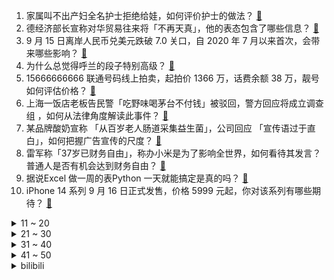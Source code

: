 1. 家属叫不出产妇全名护士拒绝给娃，如何评价护士的做法？ [:link:](https://www.zhihu.com/question/553537586)
2. 德经济部长宣称对华贸易往来将「不再天真」，他的表态包含了哪些信息？ [:link:](https://www.zhihu.com/question/553757215)
3. 9 月 15 日离岸人民币兑美元跌破 7.0 关口，自 2020 年 7 月以来首次，会带来哪些影响？ [:link:](https://www.zhihu.com/question/553779204)
4. 为什么总觉得呼兰的段子特别高级？ [:link:](https://www.zhihu.com/question/449875317)
5. 15666666666 联通号码线上拍卖，起拍价 1366 万，话费余额 38 万，靓号如何评估价格？ [:link:](https://www.zhihu.com/question/553388699)
6. 上海一饭店老板告民警「吃野味喝茅台不付钱」被驳回，警方回应将成立调查组 ，如何从法律角度解读此事件？ [:link:](https://www.zhihu.com/question/553723378)
7. 某品牌酸奶宣称 「从百岁老人肠道采集益生菌」，公司回应 「宣传语过于直白」，如何把握广告宣传的尺度？ [:link:](https://www.zhihu.com/question/553766381)
8. 雷军称「37岁已财务自由」，称办小米是为了影响全世界，如何看待其发言？普通人是否有机会达到财务自由？ [:link:](https://www.zhihu.com/question/553753663)
9. 据说Excel 做一周的表Python 一天就能搞定是真的吗？ [:link:](https://www.zhihu.com/question/551191973)
10. iPhone 14 系列 9 月 16 日正式发售，价格 5999 元起，你对该系列有哪些期待？ [:link:](https://www.zhihu.com/question/553789868)
<details>
<summary>11 ~ 20</summary>

11. 乌克兰收复失地是否太过令人吃惊? [:link:](https://www.zhihu.com/question/553598095)
12. 为什么《幻塔》越做越好，国服流水却持续走低? [:link:](https://www.zhihu.com/question/553082947)
13. 集体安全条约组织不打算向亚美尼亚派遣军队，从军事角度如何解读此举？ [:link:](https://www.zhihu.com/question/553768246)
14. 媒体报道韩国法院下令逮捕 LUNA 币开发者，LUNA 应声暴跌 31%，他将面临哪些法律责任？ [:link:](https://www.zhihu.com/question/553598959)
15. 9 月 16 日，第九批在韩志愿军烈士遗骸归国。接英雄回家，你想对他们说什么？ [:link:](https://www.zhihu.com/question/553294497)
16. 乌克兰已就泽连斯基交通事故展开调查，有哪些信息值得关注？ [:link:](https://www.zhihu.com/question/553790601)
17. 董宇辉说新东方要求老师一年读20本书，也就是1个月读1/2本，真有人读书这么快吗? [:link:](https://www.zhihu.com/question/547764632)
18. 如何看待9月15日发布的荣耀 MagicBook V14 笔记本？有哪些优点与不足？ [:link:](https://www.zhihu.com/question/553787088)
19. 杭州一公司招聘人事岗位「不录用单身人士」，公司回应称「考虑到员工稳定性」，如何看待此招聘规定？ [:link:](https://www.zhihu.com/question/553586573)
20. 员工微信私聊称 53 岁女老板为「老太太」被辞退，公司被判赔 2.7 万元，职场上需要注意什么？ [:link:](https://www.zhihu.com/question/552693056)
</details>
<details>
<summary>21 ~ 30</summary>

21. 如何看待 Adobe 以 200 亿美元收购 Figma？ [:link:](https://www.zhihu.com/question/553789736)
22. 篮球评论员杨毅表示归化已成共识，没有归化中国男篮肯定无缘巴黎奥运会，你对篮球归化有何看法？ [:link:](https://www.zhihu.com/question/553313066)
23. 雷军自曝37岁已财务自由，称「创办小米是为了影响全世界」,对此你怎么看？ [:link:](https://www.zhihu.com/question/553750273)
24. 为什么以前有诸如《康熙王朝》《李卫当官》这些逻辑和台词都颇为严谨的电视剧而现在却很少了？ [:link:](https://www.zhihu.com/question/27122606)
25. 9 月 16 日在韩志愿军烈士遗骸回国，歼-20 在我国领空护航迎运任务的运-20，哪些信息值得关注？ [:link:](https://www.zhihu.com/question/553505978)
26. 海信电视新款 E8H，500＋ 分区、XDR 级 Mini LED，能否成为 22 年画质最卷的电视？ [:link:](https://www.zhihu.com/question/552282092)
27. 澳大利亚既有煤炭又有铁矿，为什么不发展钢铁业而是直接出口这些矿产？ [:link:](https://www.zhihu.com/question/22422028)
28. 安以轩老公陈荣炼涉 83 项罪，将于 12 月开审，具体情况如何？其将承担哪些法律责任？ [:link:](https://www.zhihu.com/question/553637252)
29. 敦煌考古编制岗位无人问津，偏远冷门岗位真的值得报考吗？ [:link:](https://www.zhihu.com/question/553654329)
30. 官方要求「严禁以信息化或分班教学为名强制学生购买平板等」，有哪些积极意义？若有乱收费现象如何举报？ [:link:](https://www.zhihu.com/question/553736823)
</details>
<details>
<summary>31 ~ 40</summary>

31. 没有学历，没有经验，是打工有出路，还是做生意有出路？ [:link:](https://www.zhihu.com/question/553565992)
32. 自动化水平越高，造车品质就越好吗？ [:link:](https://www.zhihu.com/question/550733846)
33. 如何看待淘特首坑取消竞价、零广告招租？这一举措将对商家和用户产生哪些影响？ [:link:](https://www.zhihu.com/question/553743801)
34. 上海的市中心在哪里？ [:link:](https://www.zhihu.com/question/545886280)
35. 如果想让孩子在青年时代就「读书破万卷」，家长可以做哪些准备？ [:link:](https://www.zhihu.com/question/553507348)
36. 能告诉我你是怎样释怀的吗，你真的释怀了吗？释怀是怎样的感受呢？ [:link:](https://www.zhihu.com/question/553806858)
37. 法考考试时间充裕吗? [:link:](https://www.zhihu.com/question/385834522)
38. 为什么看好你的往往不是亲人和熟人，而是陌生人？ [:link:](https://www.zhihu.com/question/553499104)
39. 该如何缓解焦虑? [:link:](https://www.zhihu.com/question/553605952)
40. 读书的作用难道只是为了挣钱吗? [:link:](https://www.zhihu.com/question/551985789)
</details>
<details>
<summary>41 ~ 50</summary>

41. 有没有一种食物，每当你回想起来，都觉得特别好吃的？ [:link:](https://www.zhihu.com/question/545130778)
42. 学生党怎么便宜的美白？ [:link:](https://www.zhihu.com/question/458344278)
43. 《英雄联盟》那些「武魂融合技」为什么职业赛场上不用呢？ [:link:](https://www.zhihu.com/question/551545561)
44. 为什么《英雄联盟》设计师宁愿加强 T3T4 的英雄，也不愿意加强一些 T5 或者已经无数据的英雄？ [:link:](https://www.zhihu.com/question/549371611)
45. 中方回应伊朗表示将争取加入上合，「期待上合峰会就扩员进行讨论」，这透露了哪些信息？峰会有亮点值得关注？ [:link:](https://www.zhihu.com/question/553784016)
46. 媒体称「于明星而言，『无意占用公共资源』本身就是伪命题」，如何看待此类道歉话术？ [:link:](https://www.zhihu.com/question/553743370)
47. 澳大利亚发生「袋鼠杀人」事件，系时隔 86 年澳大利亚首次发生，袋鼠会在什么情况下攻击人类？ [:link:](https://www.zhihu.com/question/553408865)
48. 《三体》中丁仪如果不用锤子敲打水滴，那水滴会动手吗？ [:link:](https://www.zhihu.com/question/540648831)
49. 想给老妈买个手机，预算 1500-2000 选 iPhone 哪个型号好？ [:link:](https://www.zhihu.com/question/537691314)
50. 为什么《CS:GO》的手雷和霰弹枪这么弱? [:link:](https://www.zhihu.com/question/343107400)
</details><details>
<summary>bilibili</summary>

1. 你们要的100万粉丝女装来了 [:link:](//www.bilibili.com/video/BV11e411T7hm)
2. 能不能在法庭上整活 [:link:](//www.bilibili.com/video/BV1SD4y1q7zD)
3. 苏联黑帮如何在美国逃税【神奇组织02】 [:link:](//www.bilibili.com/video/BV1cP4y1o7G3)
4. 今晚不走是小狗 [:link:](//www.bilibili.com/video/BV1nt4y1j7m9)
5. 醒狮酥，但是老虎版，且翻车Plus版... [:link:](//www.bilibili.com/video/BV1NG41137um)
6. 鸡：你都留下指纹了，还说问题不大？ [:link:](//www.bilibili.com/video/BV1uG41137hz)
7. 本来开开心心的 [:link:](//www.bilibili.com/video/BV1aP411G79B)
8. “不 走 寻 常 路” [:link:](//www.bilibili.com/video/BV1hd4y167Ha)
9. 三斤的小猫，五斤的可爱！ [:link:](//www.bilibili.com/video/BV1bW4y1B7bL)
10. 《广 式 扣 肉 饭》 [:link:](//www.bilibili.com/video/BV1CB4y1n7Lz)
<details>
<summary>11 ~ 20</summary>

11. 李甫西大夫但是真人版（战甫西大夫） [:link:](//www.bilibili.com/video/BV1SY4y1K7Sa)
12. 唉、我压力太大了、这个视频在相册躺两周了，没好意思发、结果你们都说想看我嘎羊、 [:link:](//www.bilibili.com/video/BV16e411T77p)
13. 快四年没回国的我，忽然出现在家！我妈差点打死我 [:link:](//www.bilibili.com/video/BV1fT411M7d2)
14. 和好朋友一起吃个火锅 [:link:](//www.bilibili.com/video/BV1B14y1e7Ss)
15. 穿粉色蓬蓬裙的男人 [:link:](//www.bilibili.com/video/BV1JV4y1p7GT)
16. 大胆创新or摆烂升级？iPhone 14 Pro上手评测 [:link:](//www.bilibili.com/video/BV1p14y1v757)
17. 如果她是个女孩纸那一定很酷吧！ [:link:](//www.bilibili.com/video/BV14B4y137r7)
18. 派蒙：车速太快了啊啊啊啊啊！！【原神动画】 [:link:](//www.bilibili.com/video/BV1tt4y1L7Hu)
19. 3种食材4味调料，这一口国宴东坡肉40年的功夫！ [:link:](//www.bilibili.com/video/BV1J14y1v7Py)
20. 张 三 诱 捕 器 [:link:](//www.bilibili.com/video/BV17T411M7gs)
</details>
<details>
<summary>21 ~ 30</summary>

21. 这款通关率只有0.1%的游戏，到底是怎么欺骗玩家的？ [:link:](//www.bilibili.com/video/BV14G4y1q71n)
22. 「小泽」iPhone 14 Pro系列评测：灵动岛居然不是终极大招？ [:link:](//www.bilibili.com/video/BV1Ae411g7VM)
23. 我好像真的嫁到了吸血鬼家族…… [:link:](//www.bilibili.com/video/BV14V4y1g7g3)
24. 请选择你的天堂 [:link:](//www.bilibili.com/video/BV1Ee4y1y7WU)
25. 这摆在家里，不得是最吸睛的？ [:link:](//www.bilibili.com/video/BV1id4y137qq)
26. 【时代少年团】《光环中的少年— “盛夏”》 （上） [:link:](//www.bilibili.com/video/BV1HG4y1q77q)
27. 问一下这个大西洋的轮廓是真的吗？ [:link:](//www.bilibili.com/video/BV1He4y1a7SY)
28. 就是这个撩头发！骗我进来追完了一整部剧！【阅片无数Ⅱ 60】 [:link:](//www.bilibili.com/video/BV1xt4y1j7gs)
29. 学弟学妹当自强，自己的行李自己扛 [:link:](//www.bilibili.com/video/BV1Yt4y1L7Tt)
30. 老祖宗的审美你不得不服！来看看那些惊艳你的古建筑之美！ [:link:](//www.bilibili.com/video/BV1T24y1Z77M)
</details>
<details>
<summary>31 ~ 40</summary>

31. 怎么会有一个公主，不想嫁给王子？？ [:link:](//www.bilibili.com/video/BV1C14y1e7CV)
32. 猫德动物医院与“捡猫专业户”的和解声明 [:link:](//www.bilibili.com/video/BV1zG4y1q7Py)
33. 鸡 翅 牛 逼 症 [:link:](//www.bilibili.com/video/BV1kT411M7n5)
34. 《 还 没 录 取 就 被 开 除 了 ...》 [:link:](//www.bilibili.com/video/BV1xP4y1Z7zA)
35. iPhone14系列性能分析：散热不错，但A16提升有限 [:link:](//www.bilibili.com/video/BV1tW4y1i7tN)
36. 火柴人短篇系列 - 篮球 [:link:](//www.bilibili.com/video/BV13P411G7nb)
37. 遵守承诺，军训版（原皮）新宝岛他终于来了！ [:link:](//www.bilibili.com/video/BV1VP411H7Bu)
38. 我记得好像让她自己包书皮来着 [:link:](//www.bilibili.com/video/BV1BD4y1v7ph)
39. 得物×原神｜立「得」百货 [:link:](//www.bilibili.com/video/BV1ea411g7Se)
40. 二胎离婚后终于有了自己的小家，180秒记录装修全过程^_^ [:link:](//www.bilibili.com/video/BV1Bd4y167QB)
</details>
<details>
<summary>41 ~ 50</summary>

41. 笑死！狸第一次见人类幼崽，双方轮流破防了 [:link:](//www.bilibili.com/video/BV1WP411G75Y)
42. UP主的夏天第二季 EP1. [:link:](//www.bilibili.com/video/BV1j14y1v7h5)
43. 师傅说很简单，那就简单做一个大众美食《凉皮》吧！ [:link:](//www.bilibili.com/video/BV1R24y1o7Qa)
44. 一些较为超前的卖货视频 [:link:](//www.bilibili.com/video/BV1oa411u7WV)
45. 这还能是.......地铁跑酷！?保安被辞职的原因找到了 [:link:](//www.bilibili.com/video/BV12a411u7QB)
46. 你们这群人食不食油饼啊哈哈哈哈哈哈哈 [:link:](//www.bilibili.com/video/BV1yg411m7Dc)
47. 村民响应漠叔号召，纷纷拿出食物配合宣传 [:link:](//www.bilibili.com/video/BV1vd4y167bj)
48. 一刀1000％暴击伤害！锐雯最逆天套路：天外飞仙！【垃圾英雄拯救计划】 [:link:](//www.bilibili.com/video/BV1ve4y187eo)
49. 美国百年第一牛排店！¥1800一块的牛排，什么体验？ [:link:](//www.bilibili.com/video/BV16d4y1u7xe)
50. 坤  坤  挑  战  元  甲 [:link:](//www.bilibili.com/video/BV1qT411M7RK)
</details>
<details>
<summary>51 ~ 60</summary>

51. 扒一扒生活中的“海克斯”你以为的那只是你以为，既然这样流量大，那我就放飞自我了 [:link:](//www.bilibili.com/video/BV1RW4y1i7SB)
52. 名字是真晦气，面是真好吃！【凭啥这么贵ep43-毒蛇面馆】 [:link:](//www.bilibili.com/video/BV18B4y1n7w9)
53. 潜入韩国最大经纪公司演唱会,爆火艺人私下到底吃什么? (feat.NCT DREAM) [:link:](//www.bilibili.com/video/BV1rg411U7sQ)
54. 假如电视剧里的道具有演技！ [:link:](//www.bilibili.com/video/BV1wV4y1M7pe)
55. 大堂经理处理员工长假背后的故事 [:link:](//www.bilibili.com/video/BV1cP411H7Qb)
56. 睡觉，但是科目一 [:link:](//www.bilibili.com/video/BV1qP411G75E)
57. 【NCT 127】《疾驰 (2 Baddies)》MV [:link:](//www.bilibili.com/video/BV1Be4y187GX)
58. 整蛊！偷偷让女友爸爸藏进厕所…女友以为里面是我直接对线了？ [:link:](//www.bilibili.com/video/BV1BG4y1q7wL)
59. 塞尔达有多好玩？不玩游戏的我，彻底爱疯了！耗时一个月，万字长文，深度解析，都给我去玩儿！！ [:link:](//www.bilibili.com/video/BV1qG4y1q7pw)
60. 大雾降温中翻越巴朗山，又不能前进了，只能在废弃房里躺平等待 [:link:](//www.bilibili.com/video/BV1kP411G7gG)
</details>
<details>
<summary>61 ~ 70</summary>

61. 到山沟里体验一下华为mate50“捅破天”的技术，还别说，是有那么两下子，有情况华为它真上啊 [:link:](//www.bilibili.com/video/BV1KD4y1B7BG)
62. 垃圾食品，重油重咸！《东八区的先生们》2.2分它值得！ [:link:](//www.bilibili.com/video/BV1Re411T7GX)
63. 老师，但是“火力全开” [:link:](//www.bilibili.com/video/BV16G411V7Wy)
64. 哪个兄弟学医的出来救救我？ [:link:](//www.bilibili.com/video/BV1me411u76J)
65. 这视频绝了，全卡上了 [:link:](//www.bilibili.com/video/BV17G4y1z75J)
66. 【CS:GO】首个中文音乐盒来了！国服五周年秦腔战歌《花脸》官方歌词MV [:link:](//www.bilibili.com/video/BV1Rd4y1z7FU)
67. 差点就奥斯卡！全片只有一个视角为什么火了 [:link:](//www.bilibili.com/video/BV1Se411T7oS)
68. 大司马去上厕所，出现了这样的画面，弹幕：完美错过 [:link:](//www.bilibili.com/video/BV1sg411m7dK)
69. “上帝嫉妒你的强大，所以抢走了你的一只手臂” [:link:](//www.bilibili.com/video/BV1vg411m76L)
70. 这让我不禁想到当年读书时，惨遭学霸羞辱的日子 [:link:](//www.bilibili.com/video/BV1DW4y1i77V)
</details>
<details>
<summary>71 ~ 80</summary>

71. 【Rookie】“  没  事  ， 这  把  有  了  ” [:link:](//www.bilibili.com/video/BV1qW4y1i7fy)
72. 芬兰一家人汉服惊艳出场震惊四座！被中式糕点美到语无伦次！炸馓子一抢而空！咸甜月饼大战！ [:link:](//www.bilibili.com/video/BV16P4y1d7u8)
73. 如何在美院装高手 [:link:](//www.bilibili.com/video/BV1X14y1a7uQ)
74. 实体版《海绵宝宝》，终于做出来了！ [:link:](//www.bilibili.com/video/BV1YG4y1z7ku)
75. 王小美，似我的心上人！！ [:link:](//www.bilibili.com/video/BV1Nd4y1971Z)
76. 赛事速递史上最强阵容！S12全球TOP10四个人四个答案？ [:link:](//www.bilibili.com/video/BV1JY4y1T79N)
77. 《 奇 怪 的 修 勾 增 加 了 》 [:link:](//www.bilibili.com/video/BV1Ya411g7D5)
78. 细读经典：未成年人作恶有多可怕？63万人打出8.8分的岛国神作《告白》 [:link:](//www.bilibili.com/video/BV1DV4y1T7cF)
79. 《让子弹飞》10万字拆解：1个隐藏镜头，揭开县长夫人「真实面目」？！02 [:link:](//www.bilibili.com/video/BV1iY4y1K7hX)
80. 大润发干饭，12元烤全鸡，6元手枪腿让我失去理智！ [:link:](//www.bilibili.com/video/BV1aG41137rY)
</details>
<details>
<summary>81 ~ 90</summary>

81. 央妈什么时候才能意识到，这才是国人的审美！ [:link:](//www.bilibili.com/video/BV1Z14y1e7mH)
82. 年度干货丨好用到难以置信的网站推荐(10)！ [:link:](//www.bilibili.com/video/BV1HB4y1n7nS)
83. 故乡啊！千里万里 [:link:](//www.bilibili.com/video/BV19d4y1u79v)
84. 带大家看一下lpl职业电竞选手的基地！ [:link:](//www.bilibili.com/video/BV1tg411U7Mb)
85. 出场一集就把小说里未曾正面描写的年少虐恋给讲明白了！那段晦涩不堪、明暗交织的青春被小演员拿捏到位了！ [:link:](//www.bilibili.com/video/BV1AB4y1n7EB)
86. 看了这版的《梁祝》，不禁感叹：徐克真的太前卫，太大胆了［梁祝剧情向］ [:link:](//www.bilibili.com/video/BV1Sg411m7ec)
87. 天津.巷子深  厨子探店¥286 [:link:](//www.bilibili.com/video/BV1Re4y1b7MD)
88. 街头测姓氏揭秘，大家看懂了吗？ [:link:](//www.bilibili.com/video/BV1MW4y1i7Sz)
89. 【IGN】《塞尔达传说：王国之泪（Tears of the Kingdom ）》预告：23年5月12日发售 [:link:](//www.bilibili.com/video/BV1ue4y187hM)
90. 15年前的宝藏悬疑剧，没有流量明星，却成了评分最高的盗墓破案剧！豆瓣8.4分经典国产佳片《觐天宝匣》 [:link:](//www.bilibili.com/video/BV1Ba411g71v)
</details>
<details>
<summary>91 ~ 100</summary>

91. 小时候难以言语的快乐 [:link:](//www.bilibili.com/video/BV11G4y1q7Ky)
92. 隋卞一探 | 老北京家常菜—东四民芳 [:link:](//www.bilibili.com/video/BV1kD4y1q7yZ)
93. 苍兰诀番外:太可惜了！同心咒怎么可以不这样用几次就结束了呢？！ [:link:](//www.bilibili.com/video/BV11d4y137Vn)
94. 【基德】初中课堂误解了《我叔于勒》 [:link:](//www.bilibili.com/video/BV1Re4y1r7Wc)
95. 这是小孩可以玩的？【反人类设计】 [:link:](//www.bilibili.com/video/BV1UP4y1Z7QY)
96. “只 有 真 ikun 才 会 看 见” [:link:](//www.bilibili.com/video/BV1ht4y1j7Jz)
97. 去年拍了没发的视频，这两天翻出来一看，嚯！跟新的一样！ [:link:](//www.bilibili.com/video/BV1XB4y1J7XW)
98. 《 A  K 4 7 ，是 魔 改 全 家 桶 》 [:link:](//www.bilibili.com/video/BV1zY4y1K7Ww)
99. 小狗狗的奇妙见面会 [:link:](//www.bilibili.com/video/BV17D4y1q7uz)
100. 超大日本岩蚝，一口下去就爆浆，好吃到差点把我吃破产 [:link:](//www.bilibili.com/video/BV1ee4y1C7eu)
</details></details>